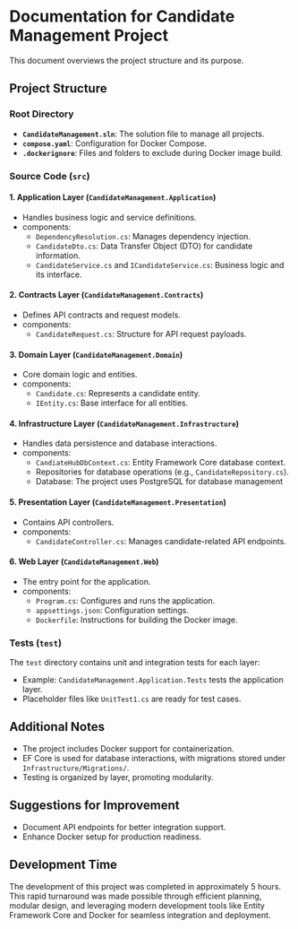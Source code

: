 # Documentation for Candidate Management Project

This document overviews the project structure and its purpose.


## Project Structure

### Root Directory
- **`CandidateManagement.sln`**: The solution file to manage all projects.
- **`compose.yaml`**: Configuration for Docker Compose.
- **`.dockerignore`**: Files and folders to exclude during Docker image build.

### Source Code (`src`)

#### 1. Application Layer (`CandidateManagement.Application`)
- Handles business logic and service definitions.
- components:
  - `DependencyResolution.cs`: Manages dependency injection.
  - `CandidateDto.cs`: Data Transfer Object (DTO) for candidate information.
  - `CandidateService.cs` and `ICandidateService.cs`: Business logic and its interface.

#### 2. Contracts Layer (`CandidateManagement.Contracts`)
- Defines API contracts and request models.
- components:
  - `CandidateRequest.cs`: Structure for API request payloads.

#### 3. Domain Layer (`CandidateManagement.Domain`)
- Core domain logic and entities.
- components:
  - `Candidate.cs`: Represents a candidate entity.
  - `IEntity.cs`: Base interface for all entities.

#### 4. Infrastructure Layer (`CandidateManagement.Infrastructure`)
- Handles data persistence and database interactions.
- components:
  - `CandiateHubDbContext.cs`: Entity Framework Core database context.
  - Repositories for database operations (e.g., `CandidateRepository.cs`).
  - Database: The project uses PostgreSQL for database management

#### 5. Presentation Layer (`CandidateManagement.Presentation`)
- Contains API controllers.
- components:
  - `CandidateController.cs`: Manages candidate-related API endpoints.

#### 6. Web Layer (`CandidateManagement.Web`)
- The entry point for the application.
- components:
  - `Program.cs`: Configures and runs the application.
  - `appsettings.json`: Configuration settings.
  - `Dockerfile`: Instructions for building the Docker image.

### Tests (`test`)
The `test` directory contains unit and integration tests for each layer:
- Example: `CandidateManagement.Application.Tests` tests the application layer.
- Placeholder files like `UnitTest1.cs` are ready for test cases.

## Additional Notes
- The project includes Docker support for containerization.
- EF Core is used for database interactions, with migrations stored under `Infrastructure/Migrations/`.
- Testing is organized by layer, promoting modularity.

## Suggestions for Improvement
- Document API endpoints for better integration support.
- Enhance Docker setup for production readiness.

## Development Time

The development of this project was completed in approximately 5 hours. This rapid turnaround was made possible through efficient planning, modular design, and leveraging modern development tools like Entity Framework Core and Docker for seamless integration and deployment.

